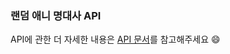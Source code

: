 ### 랜덤 애니 명대사 API 

API에 관한 더 자세한 내용은 [API 문서](https://documenter.getpostman.com/view/21381242/2s93RXrqBg)를 참고해주세요 😄
